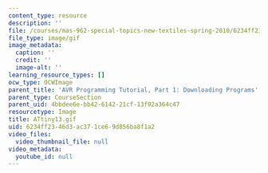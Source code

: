 ```yaml
---
content_type: resource
description: ''
file: /courses/mas-962-special-topics-new-textiles-spring-2010/6234ff2346d3ac371ce69d856ba8f1a2_ATtiny13.gif
file_type: image/gif
image_metadata:
  caption: ''
  credit: ''
  image-alt: ''
learning_resource_types: []
ocw_type: OCWImage
parent_title: 'AVR Programming Tutorial, Part 1: Downloading Programs'
parent_type: CourseSection
parent_uid: 4bbdee6e-bb42-6142-21cf-13f92a364c47
resourcetype: Image
title: ATtiny13.gif
uid: 6234ff23-46d3-ac37-1ce6-9d856ba8f1a2
video_files:
  video_thumbnail_file: null
video_metadata:
  youtube_id: null
---
```

